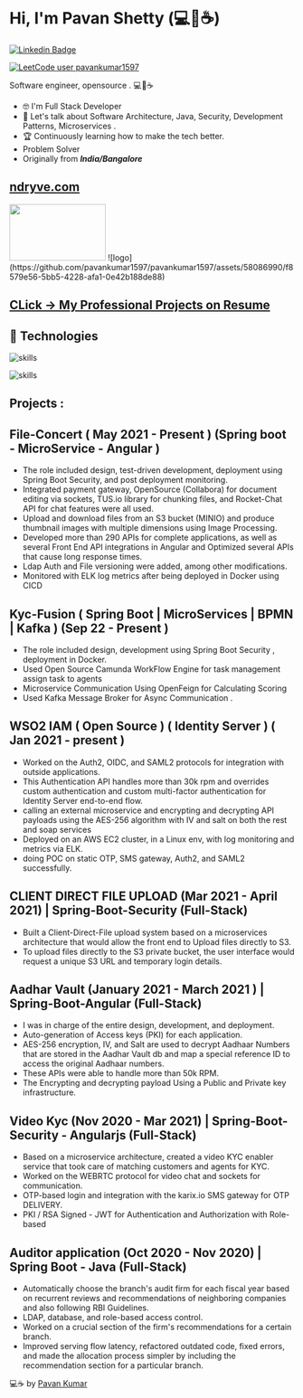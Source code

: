 # Hi, I'm Pavan Shetty (💻🦦☕)
[![Linkedin Badge](https://img.shields.io/badge/-pavankumar1597-0072b1?style=flat&logo=Linkedin&logoColor=white&link=https://www.linkedin.com/in/pavankumar1597/)](https://www.linkedin.com/in/pavankumar1597/)  


[![LeetCode user pavankumar1597](https://img.shields.io/badge/dynamic/json?style=for-the-badge&labelColor=black&color=%23ffa116&label=Solved&query=solved&url=https%3A%2F%2Fleetcode-badge.vercel.app%2Fapi%2Fusers%2Fpavankumar1597&logo=leetcode&logoColor=yellow)](https://leetcode.com/pavankumar1597/)


Software engineer, opensource . 💻💖☕
- 🤓 I'm Full Stack Developer 
- 💬 Let's talk about Software Architecture, Java, Security, Development Patterns, Microservices  .
- 🏆 Continuously learning how to make the tech better.
- Problem Solver
- Originally from ***India/Bangalore*** 

## [ndryve.com](https://concert.exzatech.net/)  
<img src="[[https://www.ndryve.net](https://www.ndryve.net/assets/img/logo.png)](https://www.ndryve.net/assets/img/logo.png)" width="170" height="100">
![logo](https://github.com/pavankumar1597/pavankumar1597/assets/58086990/f8579e56-5bb5-4228-afa1-0e42b188de88)

## [CLick -> My Professional Projects on Resume](https://github.com/pavankumar1597/pavankumar1597/blob/master/Projects.md)


## 🔧 Technologies
![skills](https://skillicons.dev/icons?i=java,js,ts,python,go,angular,html,css&theme=dark)

![skills](https://skillicons.dev/icons?i=postgres,mongodb,mysql,docker,nginx,vscode,idea,linux,gitlab,aws,autocad&theme=dark)

## Projects : 

## File-Concert ( May 2021 - Present ) (Spring boot - MicroService - Angular )

- The role included design, test-driven development, deployment using Spring Boot Security, and post deployment monitoring.
- Integrated payment gateway, OpenSource (Collabora) for document editing via sockets, TUS.io library for chunking files, and Rocket-Chat API for chat features were all used.
- Upload and download files from an S3 bucket (MINIO) and produce thumbnail images with multiple dimensions using Image Processing. 
- Developed more than 290 APIs for complete applications, as well as several Front End API integrations in Angular  and Optimized several APIs that cause long response times.
- Ldap Auth and File versioning were added, among other modifications.
- Monitored with ELK log metrics after being deployed in Docker using CICD

## Kyc-Fusion ( Spring Boot | MicroServices | BPMN | Kafka ) (Sep 22 - Present )

- The role included design, development using Spring Boot Security , deployment in Docker.
- Used Open Source Camunda WorkFlow Engine for task management  assign task to agents
- Microservice Communication Using OpenFeign for Calculating Scoring 
- Used Kafka Message Broker for Async Communication . 

## WSO2 IAM ( Open Source ) ( Identity Server )  ( Jan 2021 - present )

- Worked on the Auth2, OIDC, and SAML2 protocols for integration with outside applications.
- This Authentication API handles more than 30k rpm and overrides custom authentication and custom multi-factor authentication for Identity Server end-to-end flow.
- calling an external microservice and encrypting and decrypting API payloads using the AES-256 algorithm with IV and salt on both the rest and soap services
- Deployed on an AWS EC2 cluster, in a Linux env, with log monitoring and metrics via ELK.
- doing POC on static OTP, SMS gateway, Auth2, and SAML2 successfully.

## CLIENT DIRECT FILE UPLOAD (Mar 2021 - April 2021) | Spring-Boot-Security (Full-Stack)

- Built a Client-Direct-File upload system based on a microservices architecture that would allow the front end to Upload files directly to S3.
- To upload files directly to the S3 private bucket, the user interface would request a unique S3 URL and temporary login details. 

## Aadhar Vault (January 2021 - March 2021 ) | Spring-Boot-Angular (Full-Stack)

- I was in charge of the entire design, development, and deployment.
- Auto-generation of  Access keys (PKI) for each application.
- AES-256 encryption, IV, and Salt are used to decrypt Aadhaar Numbers that are stored in the Aadhar Vault db and map a special reference ID to access the original Aadhaar numbers.
- These APIs were able to handle more than 50k RPM. 
- The Encrypting and decrypting payload Using a Public and Private key infrastructure. 

## Video Kyc (Nov 2020 - Mar 2021)  | Spring-Boot-Security - Angularjs  (Full-Stack)

- Based on a microservice architecture, created a video KYC enabler service that took care of matching customers and agents for KYC.
- Worked on the WEBRTC protocol for video chat and sockets for communication.
- OTP-based login and integration with the karix.io SMS gateway for OTP DELIVERY.
- PKI / RSA Signed - JWT for Authentication and Authorization with Role-based


## Auditor application (Oct 2020 - Nov 2020) | Spring Boot - Java   (Full-Stack)

- Automatically choose the branch's audit firm for each fiscal year based on recurrent reviews and recommendations of neighboring companies and also following RBI Guidelines.
- LDAP, database, and role-based access control.
- Worked on a crucial section of the firm's recommendations for a certain branch.  
- Improved serving flow latency, refactored outdated code, fixed errors, and made the allocation process simpler by including the recommendation section for a particular branch.



💻☕ by [Pavan Kumar](https://www.linkedin.com/in/pavankumar1597/)




